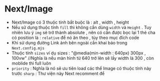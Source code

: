 # Next/Image

- Next/Image có 3 thuộc tính bắt buộc là : alt , width , height
- Nếu sử dụng thuộc tính `fill` thì không cần dùng `width` và `Height` . Tuy nhiên lưu ý `img` sẽ trở thành absolute , nên có cần được bọc lại 1 thẻ cha có position là : `relative` để nó ăn theo , tùy theo mục đích code
- Khi sử dụng đường Link ảnh bên ngoài cần khai báo trong `Next.config.mjs`
- Thuộc tính `sizes` ví dụ
  sizes : "@media(min-width : 640px) 300px , 100vw"
  //Nghĩa là nếu màn hình từ 640 trở lên sẽ lấy width là 300 , còn moblide thì full luôn
- `priority` : Nghĩa là nó sẽ ưu tiên load các thể Image có thuộc tính này trước
  `sharp` : Thư viện này Next recomment để
